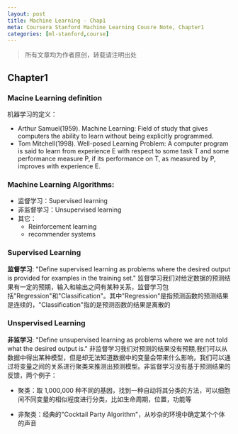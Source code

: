 ```yaml
---
layout: post
title: Machine Learning - Chap1
meta: Coursera Stanford Machine Learning Cousre Note, Chapter1
categories: [ml-stanford,course]
---
```


> 所有文章均为作者原创，转载请注明出处

## Chapter1

### Macine Learning definition

机器学习的定义：

- Arthur Samuel(1959). Machine Learning: Field of study that gives computers the ability to learn without being explicitly programmed.
- Tom Mitchell(1998). Well-posed Learning Problem: A computer program is said to learn from experience E with respect to some task T and some performance measure P, if its performance on T, as measured by P, improves with experience E.

### Machine Learning Algorithms:

- 监督学习：Supervised learning
- 非监督学习：Unsupervised learning
- 其它：
	- Reinforcement learning
	- recommender systems

	
### Supervised Learning

**监督学习**: "Define supervised learning as problems where the desired output is provided for examples in the training set." 监督学习我们对给定数据的预测结果有一定的预期，输入和输出之间有某种关系，监督学习包括"Regression"和"Classification"。其中"Regression"是指预测函数的预测结果是连续的，"Classification"指的是预测函数的结果是离散的


### Unspervised Learning

**非监学习**: "Define unsupervised learning as problems where we are not told what the desired output is." 非监督学习我们对预测的结果没有预期,我们可以从数据中得出某种模型，但是却无法知道数据中的变量会带来什么影响，我们可以通过将变量之间的关系进行聚类来推测出预测模型。非监督学习没有基于预测结果的反馈，两个例子：

- 聚类：取 1,000,000 种不同的基因，找到一种自动将其分类的方法，可以细胞间不同变量的相似程度进行分类，比如生命周期，位置，功能等

- 非聚类：经典的"Cocktail Party Algorithm"，从吵杂的环境中确定某个个体的声音

